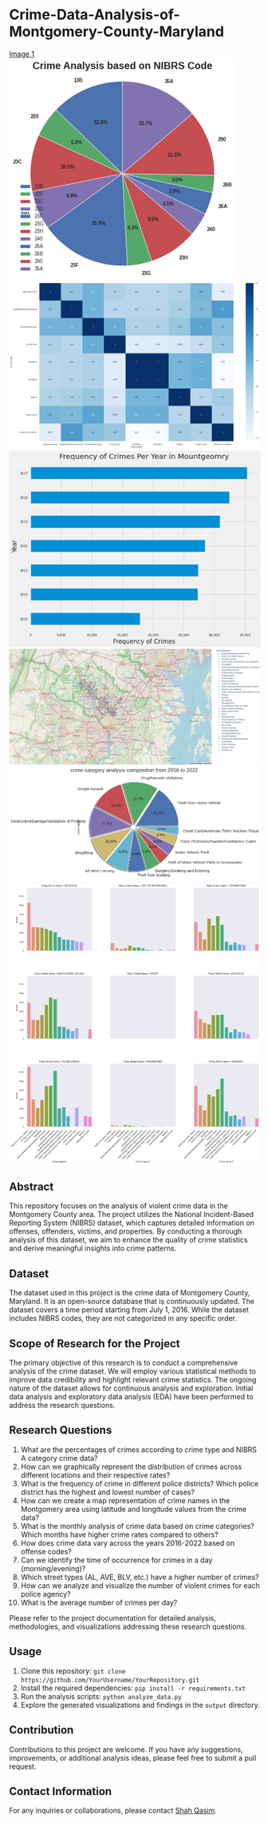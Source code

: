 # Crime-Data-Analysis-of-Montgomery-County-Maryland
[Image 1](https://raw.githubusercontent.com/Shahqasim/Crime-Data-Analysis-of-Montgomery-County-Maryland/main/Visualisation/Frequency%20of%20offence.png)
![Image 2](https://raw.githubusercontent.com/Shahqasim/Crime-Data-Analysis-of-Montgomery-County-Maryland/main/Visualisation/NIBRS%20codes%20base%20crimes.png)
![Image 3](https://raw.githubusercontent.com/Shahqasim/Crime-Data-Analysis-of-Montgomery-County-Maryland/main/Visualisation/correlation.png)
![Image 4](https://raw.githubusercontent.com/Shahqasim/Crime-Data-Analysis-of-Montgomery-County-Maryland/main/Visualisation/frequency%20of%20crimes.png)
![Image 6](https://raw.githubusercontent.com/Shahqasim/Crime-Data-Analysis-of-Montgomery-County-Maryland/main/Visualisation/newplot.png)
![Image 7](https://raw.githubusercontent.com/Shahqasim/Crime-Data-Analysis-of-Montgomery-County-Maryland/main/Visualisation/pi%20chart.png)
![Image 8](https://raw.githubusercontent.com/Shahqasim/Crime-Data-Analysis-of-Montgomery-County-Maryland/main/Visualisation/police%20district%20based.png)

## Abstract

This repository focuses on the analysis of violent crime data in the Montgomery County area. The project utilizes the National Incident-Based Reporting System (NIBRS) dataset, which captures detailed information on offenses, offenders, victims, and properties. By conducting a thorough analysis of this dataset, we aim to enhance the quality of crime statistics and derive meaningful insights into crime patterns.

## Dataset

The dataset used in this project is the crime data of Montgomery County, Maryland. It is an open-source database that is continuously updated. The dataset covers a time period starting from July 1, 2016. While the dataset includes NIBRS codes, they are not categorized in any specific order.

## Scope of Research for the Project

The primary objective of this research is to conduct a comprehensive analysis of the crime dataset. We will employ various statistical methods to improve data credibility and highlight relevant crime statistics. The ongoing nature of the dataset allows for continuous analysis and exploration. Initial data analysis and exploratory data analysis (EDA) have been performed to address the research questions.

## Research Questions

1. What are the percentages of crimes according to crime type and NIBRS A category crime data?
2. How can we graphically represent the distribution of crimes across different locations and their respective rates?
3. What is the frequency of crime in different police districts? Which police district has the highest and lowest number of cases?
4. How can we create a map representation of crime names in the Montgomery area using latitude and longitude values from the crime data?
5. What is the monthly analysis of crime data based on crime categories? Which months have higher crime rates compared to others?
6. How does crime data vary across the years 2016-2022 based on offense codes?
7. Can we identify the time of occurrence for crimes in a day (morning/evening)?
8. Which street types (AL, AVE, BLV, etc.) have a higher number of crimes?
9. How can we analyze and visualize the number of violent crimes for each police agency?
10. What is the average number of crimes per day?

Please refer to the project documentation for detailed analysis, methodologies, and visualizations addressing these research questions.

## Usage

1. Clone this repository: `git clone https://github.com/YourUsername/YourRepository.git`
2. Install the required dependencies: `pip install -r requirements.txt`
3. Run the analysis scripts: `python analyze_data.py`
4. Explore the generated visualizations and findings in the `output` directory.

## Contribution

Contributions to this project are welcome. If you have any suggestions, improvements, or additional analysis ideas, please feel free to submit a pull request.


## Contact Information

For any inquiries or collaborations, please contact [Shah Qasim](mailto:dev.shahqasim@gmail.com).
